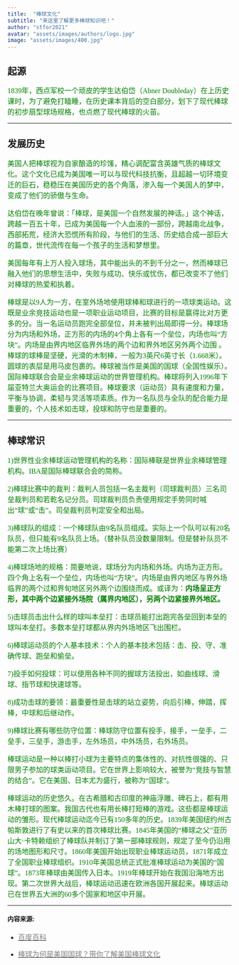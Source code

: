 ```yaml
---
title:  "棒球文化"
subtitle: "来这里了解更多棒球知识吧！"
author: "stfor2021"
avatar: "assets/images/authors/logo.jpg"
image: "assets/images/400.jpg"
---
```


## 起源

<font face="微软雅黑" color=green size=3>1839年，西点军校一个顽皮的学生达伯岱（Abner Doubleday）在上历史课时，为了避免打瞌睡，在历史课本背后的空白部分，划下了现代棒球的初步扇型球场规格，也点燃了现代棒球的火苗。</font> 

*****

## 发展历史

<font face="微软雅黑" color=green size=3>美国人把棒球视为自家酿造的珍馐，精心调配富含英雄气质的棒球文化。这个文化已成为美国唯一可以与现代科技抗衡，且超越一切环境变迁的巨石，稳稳压在美国历史的各个角落，渗入每一个美国人的梦中，变成了他们的骄傲与生命。

达伯岱在晚年曾说：「棒球，是美国一个自然发展的神话。」这个神话，跨越一百五十年，已成为美国每一个人血液的一部份，跨越南北战争，西部拓荒，经济大恐慌所有阶段，与他们的生活、历史结合成一部巨大的篇章，世代流传在每一个孩子的生活和梦想里。

美国每年有上万人投入球场，其中能出头的不到千分之一，然而棒球已融入他们的思想生活中，失败与成功、快乐或忧伤，都已改变不了他们对棒球的热爱和执着。

棒球是以9人为一方，在室外场地使用球棒和球进行的一项球类运动。这既是业余竞技运动也是一项职业运动项目，比赛的目标是赢得比对方更多的分。当一名运动员跑完全部垒位，并未被判出局即得一分。棒球场分为内场和外场，正方形的内场的4个角上各有一个垒位，内场也叫“方块”。内场是由界内地区临界外场的两个边和界外地区另外两个边围 。棒球的球棒是坚硬，光滑的木制棒，一般为3英尺6英寸长（1.668米）。圆球的表层是用马皮包裹的。棒球被当作是美国的国球（全国性娱乐）。国际棒球联合会是业余棒球运动的世界管理机构。棒球将列入1996年下届亚特兰大奥运会的比赛项目。棒球要求（运动员）具有速度和力量，平衡与协调，柔韧与灵活等项素质。作为一名队员与全队的配合能力是重要的，个人技术如击球，投球和防守也是重要的。</font>

*****

## 棒球常识

<font face="微软雅黑" color=green size=3>
  
1)世界性业余棒球运动管理机构的名称：国际棒联是世界业余棒球管理机构。IBA是国际棒球联合会的简称。

2)棒球比赛中的裁判：裁判人员包括一名主裁判（司球裁判员）三名司垒裁判员和若乾名记分员。司球裁判员负责使用规定手势同时喊出“球”或“击”。司垒裁判员判定安全和出局。

3)棒球队的组成：一个棒球队由9名队员组成。实际上一个队可以有20名队员，但只能有9名队员上场。（替补队员没数量限制。但是替补队员不能第二次上场比赛）

4)棒球场地的规格：简要地说，球场分为内场和外场。内场为正方形。四个角上名有一个垒位，内场也叫“方块”。内场是由界内地区与界外场临界的两个过和界旬地区另外两个边围绕而成。或译为：**内场呈正方形，其中两个边紧接外场院（属界内地区），另两个边紧接界外地区。**

5)击球员击出什么样的球叫本垒打：击球员能打出跑完各垒回到本垒的球叫本垒打。多数本垒打球都从界内外场地区飞出围栏。

6)棒球运动员的个人基本技术：个人的基本技术包括：击、投、守、准确传球、跑垒和偷垒。

7)投手如何投球：可以使用各种不同的握球方法投出，如曲线球、滑球、指节球和快速球等。

8)成功击球的要领：最重要性是击球的站立姿势，向后引棒，伸踏，挥棒，中球和后继动作。

9)棒球比赛有哪些防守位置：棒球防守位置有投手，接手，一垒手，二垒手，三垒手，游击手，左外场员，中外场员，右外场员。

棒球运动是一种以棒打小球为主要特点的集体性的、对抗性很强的、只限男子参加的球类运动项目。它在世界上影响较大，被誉为“竞技与智慧的结合”。它在美国、日本尤为盛行，被称为“国球”。

棒球运动的历史悠久。在古希腊和古印度的神庙浮雕、碑石上，都有用木棒打球的图案。我国古代也有用长棒打短棒的游戏。这些都是棒球运动的雏形。现代棒球运动迄今已有150多年的历史。1839年美国纽约州古帕斯敦进行了有史以来的首次棒球比赛。1845年美国的“棒球之父”亚历山大·卡特赖组织了棒球队并制订了第一部棒球规则，规定了至今仍沿用的场地图形和尺寸。1860年美国开始出现职业棒球运动员，1871年成立了全国职业棒球组织。1910年美国总统正式批准棒球运动为美国的“国球”。1873年棒球由美国传入日本。1919年棒球开始在我国沿海地方出现。第二次世界大战后，棒球运动迅速在欧洲各国开展起来。棒球运动已在世界五大洲的60多个国家和地区中开展。</font>

*****

#### 内容来源: 
 


* [<font face="微软雅黑" color=grey size=3>百度百科</font>](https://baike.baidu.com/item/%E6%A3%92%E7%90%83%E5%8F%91%E5%B1%95%E5%8F%B2/13020240?fr=aladdin)

* [<font face="微软雅黑" color=grey size=3>棒球为何是美国国球？带你了解美国棒球文化</font>](https://www.sohu.com/a/241513072_495652)






